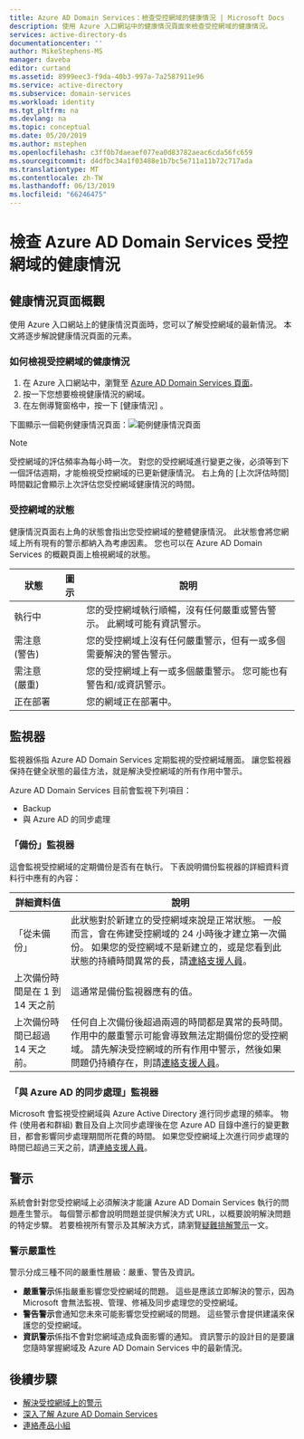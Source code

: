 ```yaml
---
title: Azure AD Domain Services：檢查受控網域的健康情況 | Microsoft Docs
description: 使用 Azure 入口網站中的健康情況頁面來檢查受控網域的健康情況。
services: active-directory-ds
documentationcenter: ''
author: MikeStephens-MS
manager: daveba
editor: curtand
ms.assetid: 8999eec3-f9da-40b3-997a-7a2587911e96
ms.service: active-directory
ms.subservice: domain-services
ms.workload: identity
ms.tgt_pltfrm: na
ms.devlang: na
ms.topic: conceptual
ms.date: 05/20/2019
ms.author: mstephen
ms.openlocfilehash: c3ff0b7daeaef077ea0d83782aeac6cda56fc659
ms.sourcegitcommit: d4dfbc34a1f03488e1b7bc5e711a11b72c717ada
ms.translationtype: MT
ms.contentlocale: zh-TW
ms.lasthandoff: 06/13/2019
ms.locfileid: "66246475"
---
```

# <a name="check-the-health-of-an-azure-ad-domain-services-managed-domain"></a>檢查 Azure AD Domain Services 受控網域的健康情況

## <a name="overview-of-the-health-page"></a>健康情況頁面概觀
使用 Azure 入口網站上的健康情況頁面時，您可以了解受控網域的最新情況。 本文將逐步解說健康情況頁面的元素。

### <a name="how-to-view-the-health-of-your-managed-domain"></a>如何檢視受控網域的健康情況
1. 在 Azure 入口網站中，瀏覽至 [Azure AD Domain Services 頁面](https://portal.azure.com/#blade/HubsExtension/Resources/resourceType/Microsoft.AAD%2FdomainServices)。
2. 按一下您想要檢視健康情況的網域。
3. 在左側導覽窗格中，按一下 [健康情況]  。

下圖顯示一個範例健康情況頁面：![範例健康情況頁面](./media/active-directory-domain-services-alerts/health-page.png)

>[!NOTE]
> 受控網域的評估頻率為每小時一次。 對您的受控網域進行變更之後，必須等到下一個評估週期，才能檢視受控網域的已更新健康情況。 右上角的 [上次評估時間] 時間戳記會顯示上次評估您受控網域健康情況的時間。
>

### <a name="status-of-your-managed-domain"></a>受控網域的狀態
健康情況頁面右上角的狀態會指出您受控網域的整體健康情況。 此狀態會將您網域上所有現有的警示都納入為考慮因素。 您也可以在 Azure AD Domain Services 的概觀頁面上檢視網域的狀態。

| 狀態 | 圖示 | 說明 |
| --- | :----: | --- |
| 執行中 | <img src= "./media/active-directory-domain-services-alerts/running-icon.png" width = "15"> | 您的受控網域執行順暢，沒有任何嚴重或警告警示。 此網域可能有資訊警示。 |
| 需注意 (警告) | <img src= "./media/active-directory-domain-services-alerts/warning-icon.png" width = "15"> | 您的受控網域上沒有任何嚴重警示，但有一或多個需要解決的警告警示。 |
| 需注意 (嚴重) | <img src= "./media/active-directory-domain-services-alerts/critical-icon.png" width = "15"> | 您的受控網域上有一或多個嚴重警示。 您可能也有警告和/或資訊警示。 |
| 正在部署 | <img src= "./media/active-directory-domain-services-alerts/deploying-icon.png" width = "15"> | 您的網域正在部署中。 |

## <a name="monitors"></a>監視器
監視器係指 Azure AD Domain Services 定期監視的受控網域層面。 讓您監視器保持在健全狀態的最佳方法，就是解決受控網域的所有作用中警示。

Azure AD Domain Services 目前會監視下列項目：
 - Backup
 - 與 Azure AD 的同步處理

### <a name="the-backup-monitor"></a>「備份」監視器
這會監視受控網域的定期備份是否有在執行。 下表說明備份監視器的詳細資料資料行中應有的內容：

| 詳細資料值 | 說明 |
| --- | --- |
|「從未備份」 | 此狀態對於新建立的受控網域來說是正常狀態。 一般而言，會在佈建受控網域的 24 小時後才建立第一次備份。 如果您的受控網域不是新建立的，或是您看到此狀態的持續時間異常的長，請[連絡支援人員](contact-us.md)。 |
| 上次備份時間是在 1 到 14 天之前 | 這通常是備份監視器應有的值。 |
| 上次備份時間已超過 14 天之前。 | 任何自上次備份後超過兩週的時間都是異常的長時間。 作用中的嚴重警示可能會導致無法定期備份您的受控網域。 請先解決受控網域的所有作用中警示，然後如果問題仍持續存在，則請[連絡支援人員](contact-us.md)。 |


### <a name="the-synchronization-with-azure-ad-monitor"></a>「與 Azure AD 的同步處理」監視器
Microsoft 會監視受控網域與 Azure Active Directory 進行同步處理的頻率。 物件 (使用者和群組) 數目及自上次同步處理後在您 Azure AD 目錄中進行的變更數目，都會影響同步處理期間所花費的時間。 如果您受控網域上次進行同步處理的時間已超過三天之前，請[連絡支援人員](contact-us.md)。

## <a name="alerts"></a>警示
系統會針對您受控網域上必須解決才能讓 Azure AD Domain Services 執行的問題產生警示。 每個警示都會說明問題並提供解決方式 URL，以概要說明解決問題的特定步驟。 若要檢視所有警示及其解決方式，請瀏覽[疑難排解警示](troubleshoot-alerts.md)一文。

### <a name="alert-severity"></a>警示嚴重性
警示分成三種不同的嚴重性層級：嚴重、警告及資訊。

 * **嚴重警示**係指嚴重影響您受控網域的問題。 這些是應該立即解決的警示，因為 Microsoft 會無法監視、管理、修補及同步處理您的受控網域。 
 * **警告警示**會通知您未來可能影響您受控網域的問題。 這些警示會提供建議來保護您的受控網域。
 * **資訊警示**係指不會對您網域造成負面影響的通知。 資訊警示的設計目的是要讓您隨時掌握網域及 Azure AD Domain Services 中的最新情況。

## <a name="next-steps"></a>後續步驟
- [解決受控網域上的警示](troubleshoot-alerts.md)
- [深入了解 Azure AD Domain Services](overview.md)
- [連絡產品小組](contact-us.md)
